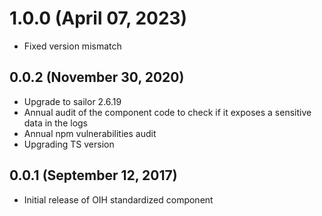 # 1.0.0 (April 07, 2023)
* Fixed version mismatch

## 0.0.2 (November 30, 2020)

* Upgrade to sailor 2.6.19
* Annual audit of the component code to check if it exposes a sensitive data in the logs
* Annual npm vulnerabilities audit
* Upgrading TS version

## 0.0.1 (September 12, 2017)

* Initial release of OIH standardized component
